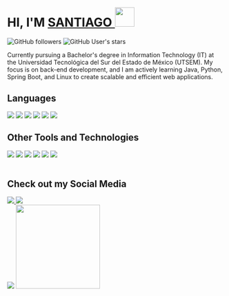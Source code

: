<h1>HI, I'M <a href= "https://www.instagram.com/_santiago_laureano/"> SANTIAGO </a><img src="https://media.giphy.com/media/hvRJCLFzcasrR4ia7z/giphy.gif" width="45px"> </h1>

<img alt="GitHub followers" src="https://img.shields.io/github/followers/chago554">
<img alt="GitHub User's stars" src="https://img.shields.io/github/stars/chago554">

Currently pursuing a Bachelor's degree in Information Technology (IT) at the Universidad Tecnológica del Sur del Estado de México (UTSEM). My focus is on back-end development, and I am actively learning Java, Python, Spring Boot, and Linux to create scalable and efficient web applications.

<h2> Languages </h2>
<span> 
  <img src="https://img.shields.io/badge/java-%23ED8B00.svg?style=for-the-badge&logo=openjdk&logoColor=white">    
  <img src="https://img.shields.io/badge/python-3670A0?style=for-the-badge&logo=python&logoColor=ffdd54"> 
  <img src="https://img.shields.io/badge/Spring Boot-00A41B?style=for-the-badge&logo=springboot3&logoColor=white">
  <img src= "https://img.shields.io/badge/-Arduino-00979D?style=for-the-badge&logo=Arduino&logoColor=white">
  <img src="https://img.shields.io/badge/HTML5-DF5616?style=for-the-badge&logo=html5&logoColor=white">
  <img src="https://img.shields.io/badge/CSS3-004ABA?style=for-the-badge&logo=css3&logoColor=white">
 </span><br>
  

<h2> Other Tools and Technologies </h2>
<span>
  <img src="https://img.shields.io/badge/Git-F05032?style=for-the-badge&logo=git&logoColor=white">
  <img src="https://img.shields.io/badge/android%20studio-346ac1?style=for-the-badge&logo=android%20studio&logoColor=white">
  <img src="https://img.shields.io/badge/Notion-%23000000.svg?style=for-the-badge&logo=notion&logoColor=white">
  <img src="https://img.shields.io/badge/Ubuntu-FF5100?style=for-the-badge&logo=ubuntu&logoColor=white">
  <img src="https://img.shields.io/badge/MySQL-00000F?style=for-the-badge&logo=mysql&logoColor=white">
  <img src="https://img.shields.io/badge/bootstrap-%238511FA.svg?style=for-the-badge&logo=bootstrap&logoColor=white">
</span><br><br>

## Check out my Social Media
<a href= "https://www.instagram.com/_santiago_laureano/">
    <img src="https://img.shields.io/badge/Instagram-%23E4405F.svg?style=for-the-badge&logo=Instagram&logoColor=white">
</a>
<a href="https://www.linkedin.com/in/santiago-laureano/" >
  <img src="https://img.shields.io/badge/linkedin-%230077B5.svg?style=for-the-badge&logo=linkedin&logoColor=white">
</a>


<div aling="center">
    <img src="https://github-readme-stats.vercel.app/api?username=chago554&show_icons=true&theme=highcontrast" aling="center"> 
    <img src="https://github-readme-stats.vercel.app/api/top-langs/?username=chago554&layout=donut" height="195px" aling="end">
</div>  




